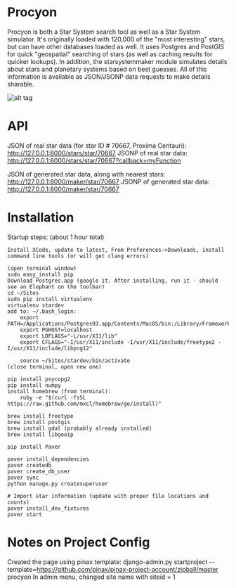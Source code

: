Procyon
=======

Procyon is both a Star System search tool as well as a Star System simulator. It's originally loaded with 120,000 of the "most interesting" stars, but can have other databases loaded as well. It uses Postgres and PostGIS for quick "geospatial" searching of stars (as well as caching results for quicker lookups).  In addition, the starsystemmaker module simulates details about stars and planetary systems based on best guesses.  All of this information is available as JSON/JSONP data requests to make details sharable.

![alt tag](https://raw.github.com/jaycrossler/procyon/master/procyon/doc/doc_search_screen.png)

API
===

JSON of real star data (for star ID # 70667, Proxima Centauri):
    http://127.0.0.1:8000/stars/star/70667
JSONP of real star data:
    http://127.0.0.1:8000/stars/star/70667?callback=myFunction

JSON of generated star data, along with nearest stars:
    http://127.0.0.1:8000/maker/star/70667
JSONP of generated star data:
    http://127.0.0.1:8000/maker/star/70667



Installation
============

Startup steps: (about 1 hour total)

    Install XCode, update to latest, From Preferences->Downloads, install command line tools (or will get clang errors)

    (open terminal window)
    sudo easy_install pip
    Download Postgres.app (google it. After installing, run it - should see an Elephant on the toolbar)
    cd ~/Sites
    sudo pip install virtualenv
    virtualenv stardev
    add to: ~/.bash_login:
        export PATH=/Applications/Postgres93.app/Contents/MacOS/bin:/Library/Frameworks/Python.framework/Versions/Current/bin:$PATH
        export PGHOST=localhost
        export LDFLAGS="-L/usr/X11/lib"
        export CFLAGS="-I/usr/X11/include -I/usr/X11/include/freetype2 -I/usr/X11/include/libpng12"

        source ~/Sites/stardev/bin/activate
    (close terminal, open new one)

    pip install psycopg2
    pip install numpy
    install homebrew (from terminal):
        ruby -e "$(curl -fsSL https://raw.github.com/mxcl/homebrew/go/install)"

    brew install freetype
    brew install postgis
    brew install gdal (probably already installed)
    brew install libgeoip

    pip install Paver

    paver install_dependencies
    paver createdb
    paver create_db_user
    paver sync
    python manage.py createsuperuser

    # Import star information (update with proper file locations and counts)
    paver install_dev_fixtures
    paver start


Notes on Project Config
=======================
Created the page using pinax template:
    django-admin.py startproject --template=https://github.com/pinax/pinax-project-account/zipball/master procyon
    In admin menu, changed site name with siteid = 1
